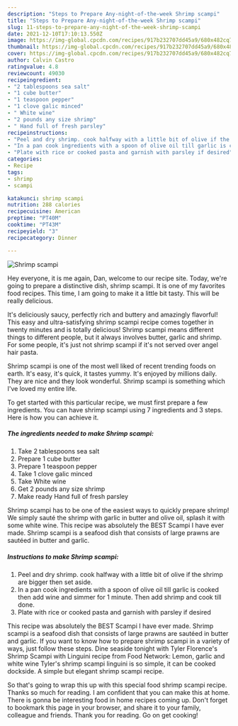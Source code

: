 ```yaml
---
description: "Steps to Prepare Any-night-of-the-week Shrimp scampi"
title: "Steps to Prepare Any-night-of-the-week Shrimp scampi"
slug: 11-steps-to-prepare-any-night-of-the-week-shrimp-scampi
date: 2021-12-10T17:10:13.550Z
image: https://img-global.cpcdn.com/recipes/917b232707dd45a9/680x482cq70/shrimp-scampi-recipe-main-photo.jpg
thumbnail: https://img-global.cpcdn.com/recipes/917b232707dd45a9/680x482cq70/shrimp-scampi-recipe-main-photo.jpg
cover: https://img-global.cpcdn.com/recipes/917b232707dd45a9/680x482cq70/shrimp-scampi-recipe-main-photo.jpg
author: Calvin Castro
ratingvalue: 4.8
reviewcount: 49030
recipeingredient:
- "2 tablespoons sea salt"
- "1 cube butter"
- "1 teaspoon pepper"
- "1 clove galic minced"
- " White wine"
- "2 pounds any size shrimp"
- " Hand full of fresh parsley"
recipeinstructions:
- "Peel and dry shrimp. cook halfway with a little bit of olive if the shrimp are bigger then set aside."
- "In a pan cook ingredients with a spoon of olive oil till garlic is cooked then add wine and simmer for 1 minute. Then add shrimp and cook till done."
- "Plate with rice or cooked pasta and garnish with parsley if desired"
categories:
- Recipe
tags:
- shrimp
- scampi

katakunci: shrimp scampi 
nutrition: 288 calories
recipecuisine: American
preptime: "PT40M"
cooktime: "PT43M"
recipeyield: "3"
recipecategory: Dinner

---
```



![Shrimp scampi](https://img-global.cpcdn.com/recipes/917b232707dd45a9/680x482cq70/shrimp-scampi-recipe-main-photo.jpg)

Hey everyone, it is me again, Dan, welcome to our recipe site. Today, we're going to prepare a distinctive dish, shrimp scampi. It is one of my favorites food recipes. This time, I am going to make it a little bit tasty. This will be really delicious.

It&#39;s deliciously saucy, perfectly rich and buttery and amazingly flavorful! This easy and ultra-satisfying shrimp scampi recipe comes together in twenty minutes and is totally delicious! Shrimp scampi means different things to different people, but it always involves butter, garlic and shrimp. For some people, it&#39;s just not shrimp scampi if it&#39;s not served over angel hair pasta.

Shrimp scampi is one of the most well liked of recent trending foods on earth. It's easy, it's quick, it tastes yummy. It's enjoyed by millions daily. They are nice and they look wonderful. Shrimp scampi is something which I've loved my entire life.


To get started with this particular recipe, we must first prepare a few ingredients. You can have shrimp scampi using 7 ingredients and 3 steps. Here is how you can achieve it.

<!--inarticleads1-->

##### The ingredients needed to make Shrimp scampi:

1. Take 2 tablespoons sea salt
1. Prepare 1 cube butter
1. Prepare 1 teaspoon pepper
1. Take 1 clove galic minced
1. Take  White wine
1. Get 2 pounds any size shrimp
1. Make ready  Hand full of fresh parsley


Shrimp scampi has to be one of the easiest ways to quickly prepare shrimp! We simply sauté the shrimp with garlic in butter and olive oil, splash it with some white wine. This recipe was absolutely the BEST Scampi I have ever made. Shrimp scampi is a seafood dish that consists of large prawns are sautéed in butter and garlic. 

<!--inarticleads2-->

##### Instructions to make Shrimp scampi:

1. Peel and dry shrimp. cook halfway with a little bit of olive if the shrimp are bigger then set aside.
1. In a pan cook ingredients with a spoon of olive oil till garlic is cooked then add wine and simmer for 1 minute. Then add shrimp and cook till done.
1. Plate with rice or cooked pasta and garnish with parsley if desired


This recipe was absolutely the BEST Scampi I have ever made. Shrimp scampi is a seafood dish that consists of large prawns are sautéed in butter and garlic. If you want to know how to prepare shrimp scampi in a variety of ways, just follow these steps. Dine seaside tonight with Tyler Florence&#39;s Shrimp Scampi with Linguini recipe from Food Network: Lemon, garlic and white wine Tyler&#39;s shrimp scampi linguini is so simple, it can be cooked dockside. A simple but elegant shrimp scampi recipe. 

So that's going to wrap this up with this special food shrimp scampi recipe. Thanks so much for reading. I am confident that you can make this at home. There is gonna be interesting food in home recipes coming up. Don't forget to bookmark this page in your browser, and share it to your family, colleague and friends. Thank you for reading. Go on get cooking!

